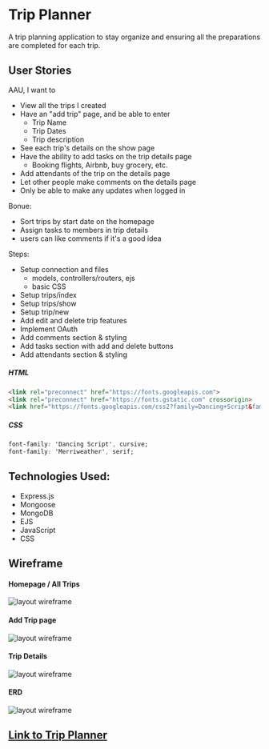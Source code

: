 # Trip Planner

A trip planning application to stay organize and ensuring all the preparations are completed for each trip.

## User Stories
AAU, I want to
- View all the trips I created
- Have an "add trip" page, and be able to enter
    - Trip Name
    - Trip Dates
    - Trip description
- See each trip's details on the show page
- Have the ability to add tasks on the trip details page
    - Booking flights, Airbnb, buy grocery, etc.
- Add attendants of the trip on the details page
- Let other people make comments on the details page
- Only be able to make any updates when logged in

Bonue:
- Sort trips by start date on the homepage
- Assign tasks to members in trip details
- users can like comments if it's a good idea

Steps:
- Setup connection and files
    - models, controllers/routers, ejs
    - basic CSS
- Setup trips/index
- Setup trips/show
- Setup trip/new
- Add edit and delete trip features
- Implement OAuth
- Add comments section & styling
- Add tasks section with add and delete buttons
- Add attendants section & styling

##### HTML
```html
<link rel="preconnect" href="https://fonts.googleapis.com">
<link rel="preconnect" href="https://fonts.gstatic.com" crossorigin>
<link href="https://fonts.googleapis.com/css2?family=Dancing+Script&family=Merriweather:wght@300&display=swap" rel="stylesheet">
```
##### CSS
```css
font-family: 'Dancing Script', cursive;
font-family: 'Merriweather', serif;
```

## Technologies Used:
- Express.js
- Mongoose
- MongoDB
- EJS
- JavaScript
- CSS

## Wireframe
#### Homepage / All Trips
![layout wireframe](https://i.imgur.com/yJYKRMQ.png)
#### Add Trip page
![layout wireframe](https://i.imgur.com/yEA5tki.png)
#### Trip Details
![layout wireframe](https://i.imgur.com/yANO9s9.png)
#### ERD
![layout wireframe](https://i.imgur.com/qtzNyJm.png)

## [Link to Trip Planner](https://tripplanner.fly.dev/)